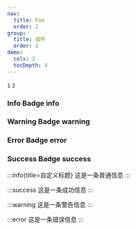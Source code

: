 ```yaml
---
nav:
  title: Foo
  order: 2
group:
  title: 组件
  order: 2
demo:
  cols: 2
  tocDepth: 4
---
```


<code title="我是第一列" src="../components/Comp/index.tsx">1</code>
<code title="我是第二列" src="../components/Comp2/index.tsx">2</code>

[//]: # '<embed src="../components/Comp/index.md" title="我是第一列">1</embed>'
[//]: # '<embed src="../components/Comp2/index.md" title="我是第二列">2</embed>'

### Info Badge <Badge>info</Badge>

### Warning Badge <Badge type="warning">warning</Badge>

### Error Badge <Badge type="error">error</Badge>

### Success Badge <Badge type="success">success</Badge>

:::info{title=自定义标题}
这是一条普通信息
:::

:::success
这是一条成功信息
:::

:::warning
这是一条警告信息
:::

:::error
这是一条错误信息
:::
